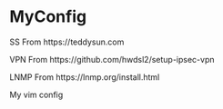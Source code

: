 # MyConfig
<p>SS From https://teddysun.com</p>
<p>VPN From https://github.com/hwdsl2/setup-ipsec-vpn</p>
<p>LNMP From https://lnmp.org/install.html</p>
<p>My vim config</p>
